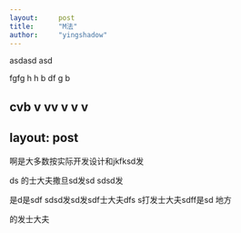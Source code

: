 ```yaml
---
layout:     post
title:      "M法"
author:     "yingshadow"
---
```

asdasd
asd

fgfg
h
h
b
df
g
b

cvb
v
vv
v
v
v
---
layout:     post
---
啊是大多数按实际开发设计和jkfksd发

ds 的士大夫撒旦sd发sd sdsd发

是d是sdf sdsd发sd发sdf士大夫dfs s打发士大夫sdff是sd 地方 

的发士大夫
